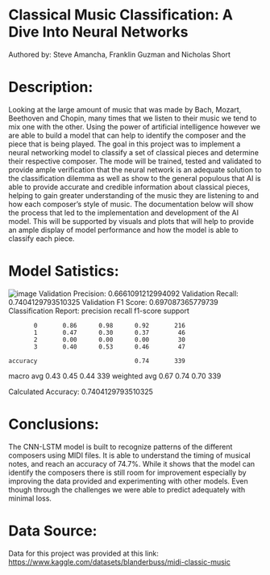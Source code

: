 # Classical Music Classification: A Dive Into Neural Networks

Authored by: Steve Amancha, Franklin Guzman and Nicholas Short

# Description:
Looking at the large amount of music that was made by Bach, Mozart, Beethoven and Chopin, many times that we listen to their music we tend to mix one with the other. Using the power of artificial intelligence however we are able to build a model that can help to identify the composer and the piece that is being played. 
	The goal in this project was to implement a neural networking model to classify a set of classical pieces and determine their respective composer. The mode will be trained, tested and validated to provide ample verification that the neural network is an adequate solution to the classification dilemma as well as show to the general populous that AI is able to provide accurate and credible information about classical pieces, helping to gain greater understanding of the music they are listening to and how each composer’s style of music.
	The documentation below will show the process that led to the implementation and development of the AI model. This will be supported by visuals and plots that will help to provide an ample display of model performance and how the model is able to classify each piece.

# Model Satistics:
![image](https://github.com/user-attachments/assets/7e467f81-f644-4280-8448-7dd4a54b7cbe)
Validation Precision: 0.6661091212994092
Validation Recall: 0.7404129793510325
Validation F1 Score: 0.697087365779739
Classification Report:
              precision    recall  f1-score   support

           0       0.86      0.98      0.92       216
           1       0.47      0.30      0.37        46
           2       0.00      0.00      0.00        30
           3       0.40      0.53      0.46        47

    accuracy                           0.74       339
   macro avg       0.43      0.45      0.44       339
weighted avg       0.67      0.74      0.70       339

Calculated Accuracy: 0.7404129793510325

# Conclusions:
The CNN-LSTM model is built to recognize patterns of the different composers using MIDI files. It is able to understand the timing of musical notes, and reach an accuracy of 74.7%. While it shows that the model can identify the composers there is still room for improvement especially by improving the data provided and experimenting with other models. Even though through the challenges we were able to predict adequately with minimal loss.

# Data Source:
Data for this project was provided at this link: https://www.kaggle.com/datasets/blanderbuss/midi-classic-music
